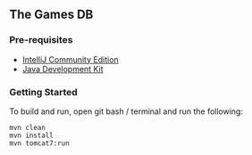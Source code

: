 ## The Games DB

### Pre-requisites

* [IntelliJ Community Edition](https://www.jetbrains.com/idea/download/)
* [Java Development Kit](http://www.oracle.com/technetwork/java/javase/downloads/jdk8-downloads-2133151.html)


### Getting Started

To build and run, open git bash / terminal and run the following:

```
mvn clean
mvn install
mvn tomcat7:run
```